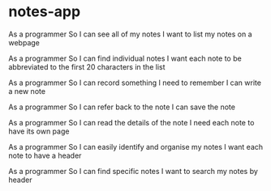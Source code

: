 # notes-app

As a programmer
So I can see all of my notes
I want to list my notes on a webpage

As a programmer
So I can find individual notes
I want each note to be abbreviated to the first 20 characters in the list

As a programmer
So I can record something I need to remember 
I can write a new note

As a programmer
So I can refer back to the note
I can save the note

As a programmer
So I can read the details of the note
I need each note to have its own page

As a programmer
So I can easily identify and organise my notes
I want each note to have a header

As a programmer
So I can find specific notes
I want to search my notes by header
